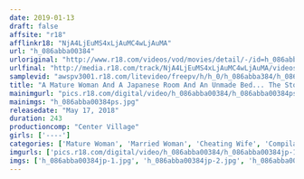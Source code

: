 ```yaml
---
date: 2019-01-13
draft: false
affsite: "r18"
afflinkr18: "NjA4LjEuMS4xLjAuMC4wLjAuMA"
url: "h_086abba00384"
urloriginal: "http://www.r18.com/videos/vod/movies/detail/-/id=h_086abba00384"
urlfinal: "http://media.r18.com/track/NjA4LjEuMS4xLjAuMC4wLjAuMA/videos/vod/movies/detail/-/id=h_086abba00384"
samplevid: "awspv3001.r18.com/litevideo/freepv/h/h_0/h_086abba384/h_086abba384_dmb_w.mp4"
title: "A Mature Woman And A Japanese Room And An Unmade Bed... The Story Of A Showa Wife In Cuckolding Creampie Sex 30 Ladies/4 Hours"
mainimgurl: "pics.r18.com/digital/video/h_086abba00384/h_086abba00384ps.jpg"
mainimgs: "h_086abba00384ps.jpg"
releasedate: "May 17, 2018"
duration: 243
productioncomp: "Center Village"
girls: ['----']
categories: ['Mature Woman', 'Married Woman', 'Cheating Wife', 'Compilation', 'Over 4 Hours', 'Hi-Def']
imgurls: ['pics.r18.com/digital/video/h_086abba00384/h_086abba00384jp-1.jpg', 'pics.r18.com/digital/video/h_086abba00384/h_086abba00384jp-2.jpg', 'pics.r18.com/digital/video/h_086abba00384/h_086abba00384jp-3.jpg', 'pics.r18.com/digital/video/h_086abba00384/h_086abba00384jp-4.jpg', 'pics.r18.com/digital/video/h_086abba00384/h_086abba00384jp-5.jpg', 'pics.r18.com/digital/video/h_086abba00384/h_086abba00384jp-6.jpg', 'pics.r18.com/digital/video/h_086abba00384/h_086abba00384jp-7.jpg', 'pics.r18.com/digital/video/h_086abba00384/h_086abba00384jp-8.jpg', 'pics.r18.com/digital/video/h_086abba00384/h_086abba00384jp-9.jpg', 'pics.r18.com/digital/video/h_086abba00384/h_086abba00384jp-10.jpg', 'pics.r18.com/digital/video/h_086abba00384/h_086abba00384jp-11.jpg', 'pics.r18.com/digital/video/h_086abba00384/h_086abba00384jp-12.jpg', 'pics.r18.com/digital/video/h_086abba00384/h_086abba00384jp-13.jpg', 'pics.r18.com/digital/video/h_086abba00384/h_086abba00384jp-14.jpg', 'pics.r18.com/digital/video/h_086abba00384/h_086abba00384jp-15.jpg', 'pics.r18.com/digital/video/h_086abba00384/h_086abba00384jp-16.jpg', 'pics.r18.com/digital/video/h_086abba00384/h_086abba00384jp-17.jpg', 'pics.r18.com/digital/video/h_086abba00384/h_086abba00384jp-18.jpg', 'pics.r18.com/digital/video/h_086abba00384/h_086abba00384jp-19.jpg', 'pics.r18.com/digital/video/h_086abba00384/h_086abba00384jp-20.jpg']
imgs: ['h_086abba00384jp-1.jpg', 'h_086abba00384jp-2.jpg', 'h_086abba00384jp-3.jpg', 'h_086abba00384jp-4.jpg', 'h_086abba00384jp-5.jpg', 'h_086abba00384jp-6.jpg', 'h_086abba00384jp-7.jpg', 'h_086abba00384jp-8.jpg', 'h_086abba00384jp-9.jpg', 'h_086abba00384jp-10.jpg', 'h_086abba00384jp-11.jpg', 'h_086abba00384jp-12.jpg', 'h_086abba00384jp-13.jpg', 'h_086abba00384jp-14.jpg', 'h_086abba00384jp-15.jpg', 'h_086abba00384jp-16.jpg', 'h_086abba00384jp-17.jpg', 'h_086abba00384jp-18.jpg', 'h_086abba00384jp-19.jpg', 'h_086abba00384jp-20.jpg']
---
```

